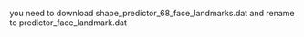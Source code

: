 you need to download shape_predictor_68_face_landmarks.dat and rename to predictor_face_landmark.dat
